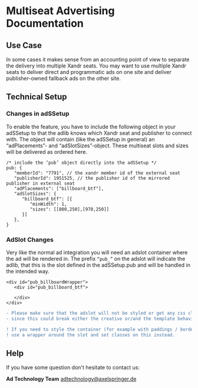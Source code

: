 # Multiseat Advertising Documentation


## Use Case
In some cases it makes sense from an accounting point of view to separate the delivery into multiple Xandr seats. 
You may want to use multiple Xandr seats to deliver direct and programmatic ads on one site and deliver publisher-owned fallback ads on the other site. 


## Technical Setup

### Changes in adSSetup

To enable the feature, you have to include the following object in your adSSetup to that the adlib knows which Xandr seat and publisher to connect with. The object will contain (like the adSSetup in general) an “adPlacements”- and “adSlotSizes”-object. These multiseat slots and sizes will be delivered as ordered here.


```
/* include the ‘pub’ object directly into the adSSetup */
pub: {
   "memberId": "7791", // the xandr member id of the external seat
   "publisherId": 1951525, // the publisher id of the mirrored publisher in external seat
   "adPlacements": ["billboard_btf"], 
   "adSlotSizes": {
      "billboard_btf": [{
         "minWidth": 1,
         "sizes": [[800,250],[970,250]]
      }]
   },
}
```


### AdSlot Changes

Very like the normal ad integration you will need an adslot container where the ad will be rendered in. The prefix `“pub_”` on the adslot will indicate the adlib, that this is the slot defined in the adSSetup.pub and will be handled in the intended way. 

```
<div id="pub_billboardWrapper">
   <div id="pub_billboard_btf">

   </div>
</div>
```

```diff
- Please make sure that the adslot will not be styled or get any css classes from your site, 
- since this could break either the creative or/and the template behaviour! 
```

```diff
! If you need to style the container (for example with paddings / borders etc.) 
! use a wrapper around the slot and set classes on this instead.
```




## Help

If you have some question don't hesitate to contact us:

__Ad Technology Team__
  adtechnology@axelspringer.de


